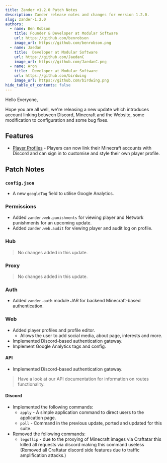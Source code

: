 ```yaml
---
title: Zander v1.2.0 Patch Notes
description: Zander release notes and changes for version 1.2.0.
slug: zander-1.2.0
authors:
  - name: Ben Robson
    title: Founder & Developer at Modular Software
    url: https://github.com/benrobson
    image_url: https://github.com/benrobson.png
  - name: Jaedan
    title:  Developer at Modular Software
    url: https://github.com/JaedanC
    image_url: https://github.com/JaedanC.png
  - name: Aron
    title:  Developer at Modular Software
    url: https://github.com/birdwing
    image_url: https://github.com/birdwing.png
hide_table_of_contents: false
---
```


Hello Everyone,

Hope you are all well, we're releasing a new update which introduces account linking between Discord, Minecraft and the Website, some modification to configuration and some bug fixes.

## Features
* [Player Profiles](/docs/products/zander/features/profiles) - Players can now link their Minecraft accounts with Discord and can sign in to customise and style their own player profile.

## Patch Notes

### `config.json`
* A new `googleTag` field to utilise Google Analytics.

### Permissions
* Added `zander.web.punishments` for viewing player and Network punishments for an upcoming update.
* Added `zander.web.audit` for viewing player and audit log on profile.

### Hub
> No changes added in this update.

### Proxy
> No changes added in this update.

### Auth
* Added `zander-auth` module JAR for backend Minecraft-based authentication.

### Web
* Added player profiles and profile editor.
  * Allows the user to add social media, about page, interests and more.
* Implemented Discord-based authentication gateway.
* Implement Google Analytics tags and config.

#### API
* Implemented Discord-based authentication gateway.

> Have a look at our API documentation for information on routes functionality.

#### Discord
* Implemented the following commands:
  * `apply` - A simple application command to direct users to the application page.
  * `poll` - Command in the previous update, ported and updated for this suite.
* Removed the following commands:
  * `legoflip` - due to the proxying of Minecraft images via Craftatar this killed all requests via discord making this command useless (Removed all Craftatar discord side features due to traffic amplification attacks.)
